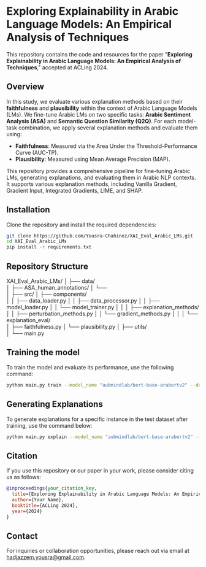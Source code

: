 # Exploring Explainability in Arabic Language Models: An Empirical Analysis of Techniques

This repository contains the code and resources for the paper "**Exploring Explainability in Arabic Language Models: An Empirical Analysis of Techniques**," accepted at ACLing 2024.

## Overview

In this study, we evaluate various explanation methods based on their **faithfulness** and **plausibility** within the context of Arabic Language Models (LMs). We fine-tune Arabic LMs on two specific tasks: **Arabic Sentiment Analysis (ASA)** and **Semantic Question Similarity (Q2Q)**. For each model-task combination, we apply several explanation methods and evaluate them using:

- **Faithfulness**: Measured via the Area Under the Threshold-Performance Curve (AUC-TP).
- **Plausibility**: Measured using Mean Average Precision (MAP).

This repository provides a comprehensive pipeline for fine-tuning Arabic LMs, generating explanations, and evaluating them in Arabic NLP contexts. It supports various explanation methods, including Vanilla Gradient, Gradient Input, Integrated Gradients, LIME, and SHAP.

## Installation

Clone the repository and install the required dependencies:

```bash
git clone https://github.com/Yousra-Chahinez/XAI_Eval_Arabic_LMs.git
cd XAI_Eval_Arabic_LMs
pip install -r requirements.txt
```

## Repository Structure
XAI_Eval_Arabic_LMs/
│
├── data/                  
│   ├── ASA_human_annotations/ 
│   └── <other datasets>      
│
├── src/
│   ├── components/           
│   │   ├── data_loader.py
│   │   ├── data_processor.py
│   │   ├── model_loader.py
│   │   └── model_trainer.py
│   │
│   ├── explanation_methods/   
│   │   ├── perturbation_methods.py
│   │   └── gradient_methods.py
│   │
│   └── explanation_eval/      
│       ├── faithfulness.py
│       └── plausibility.py
│
├── utils/                  
│
└── main.py                   

## Training the model
To train the model and evaluate its performance, use the following command:
```bash
python main.py train --model_name "aubmindlab/bert-base-arabertv2" --dataset_path "data/HARD_balanced-reviews.tsv" --task_type ASA --seed 42
```

## Generating Explanations
To generate explanations for a specific instance in the test dataset after training, use the command below:

```bash
python main.py explain --model_name "aubmindlab/bert-base-arabertv2" --dataset_path "data/HARD_balanced-reviews.tsv" --task_type ASA --explanation_method vanilla_grad --instance_index 0 --target_class 1
```

## Citation

If you use this repository or our paper in your work, please consider citing us as follows:

```bibtex
@inproceedings{your_citation_key,
  title={Exploring Explainability in Arabic Language Models: An Empirical Analysis of Techniques},
  author={Your Name},
  booktitle={ACLing 2024},
  year={2024}
}
```

## Contact
For inquiries or collaboration opportunities, please reach out via email at [hadjazzem.yousra@gmail.com](mailto:hadjazzem.yousra@gmail.com).
